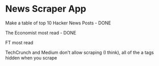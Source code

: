 # News Scraper App

Make a table of top 10 Hacker News Posts - DONE

The Economist most read - DONE

FT most read

TechCrunch and Medium don't allow scraping (I think), all of the a tags hidden when you scrape
